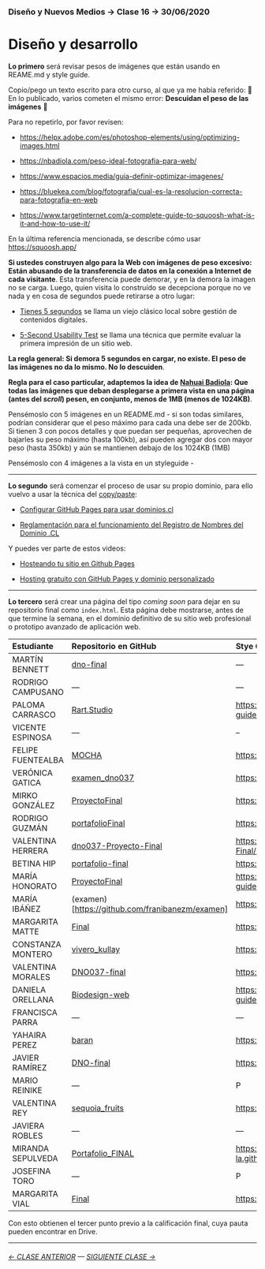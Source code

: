 ### Diseño y Nuevos Medios → Clase 16 → 30/06/2020

# Diseño y desarrollo

**Lo primero** será revisar pesos de imágenes que están usando en REAME.md y style guide. 

Copio/pego un texto escrito para otro curso, al que ya me había referido: :rotating_light:  En lo publicado, varios cometen el mismo error: **Descuidan el peso de las imágenes** :rotating_light: 

Para no repetirlo, por favor revisen: 

- https://helpx.adobe.com/es/photoshop-elements/using/optimizing-images.html

- https://nbadiola.com/peso-ideal-fotografia-para-web/

- https://www.espacios.media/guia-definir-optimizar-imagenes/ 

- https://bluekea.com/blog/fotografia/cual-es-la-resolucion-correcta-para-fotografia-en-web 

- https://www.targetinternet.com/a-complete-guide-to-squoosh-what-is-it-and-how-to-use-it/

En la última referencia mencionada, se describe cómo usar https://squoosh.app/

**Si ustedes construyen algo para la Web con imágenes de peso excesivo: Están abusando de la transferencia de datos en la conexión a Internet de cada visitante**. Esta transferencia puede demorar, y en la demora la imagen no se carga. Luego, quien visita lo construído se decepciona porque no ve nada y en cosa de segundos puede retirarse a otro lugar:

- [Tienes 5 segundos](http://www.tienes5segundos.cl/) se llama un viejo clásico local sobre gestión de contenidos digitales. 

- [5-Second Usability Test](https://www.nngroup.com/videos/5-second-usability-test/) se llama una técnica que permite evaluar la primera impresión de un sitio web. 

**La regla general: Si demora 5 segundos en cargar, no existe. El peso de las imágenes no da lo mismo. No lo descuiden**. 

**Regla para el caso particular, adaptemos la idea de [Nahuai Badiola](https://nbadiola.com/peso-ideal-fotografia-para-web/): Que todas las imágenes que deban desplegarse a primera vista en una página (antes del *scroll*) pesen, en conjunto, menos de 1MB (menos de 1024KB)**. 

Pensémoslo con 5 imágenes en un README.md - si son todas similares, podrían considerar que el peso máximo para cada una debe ser de 200kb. Si tienen 3 con pocos detalles y que puedan ser pequeñas, aprovechen de bajarles su peso máximo (hasta 100kb), así pueden agregar dos con mayor peso (hasta 350kb) y aún se mantienen debajo de los 1024KB (1MB)

Pensémoslo con 4 imágenes a la vista en un styleguide - 

- - - - - - - - - - - - - - - - - - - 

**Lo segundo** será comenzar el proceso de usar su propio dominio, para ello vuelvo a usar la técnica del [copy/paste](https://github.com/profesorfaco/dno037-2021/tree/main/clase-14):

- [Configurar GitHub Pages para usar dominios.cl](https://ggerena.medium.com/configurar-github-pages-para-usar-dominios-cl-13c1a644699f)

- [Reglamentación para el funcionamiento del Registro de Nombres del Dominio .CL](https://www.nic.cl/normativa/reglamentacion.html)

Y puedes ver parte de estos videos: 

- [Hosteando tu sitio en Github Pages](https://www.youtube.com/watch?v=wyRfN5oLzx4&t=155s)

- [Hosting gratuito con GitHub Pages y dominio personalizado](https://www.youtube.com/watch?v=nbUR1jzVI5g&t=328s)


- - - - - - - - - - - - - - - - - - - -

**Lo tercero** será crear una página del tipo *coming soon* para dejar en su repositorio final como `index.html`. Esta página debe mostrarse, antes de que termine la semana, en el dominio definitivo de su sitio web profesional o prototipo avanzado de aplicación web.


| Estudiante      | Repositorio en GitHub | Stye Guide | Dominio     |
|:----------------|:----------------------|:--------------|:--------|
| MARTÍN BENNETT | [dno-final](https://github.com/bennett-martin/dno-final) | — |  — |
| RODRIGO CAMPUSANO | — | — | — | 
| PALOMA CARRASCO | [Rart.Studio](https://github.com/PalomaCarrasco/Rart.Studio) | https://palomacarrasco.github.io/Rart.Studio/style-guide/ | https://www.rartstudio.com/ |
| VICENTE ESPINOSA |  — | – | – |
| FELIPE FUENTEALBA | [MOCHA](https://github.com/LeOcto/MOCHA) | https://leocto.github.io/MOCHA/style-guide | https://dnmocha.cl/ |
| VERÓNICA GATICA | [examen_dno037](https://github.com/Verogatica/examen_dno037) | https://verogatica.github.io/final_dno037/style-guide/ | P |
| MIRKO GONZÁLEZ | [ProyectoFinal](https://github.com/MirkoGonzalez/ProyectoFinal) | https://mirkogonzalez.github.io/ProyectoFinal/styleguide/ |  https://keteg.cl/ |
| RODRIGO GUZMÁN | [portafolioFinal](https://github.com/rodrigo-bot/portafolioFinal) | https://rodrigo-bot.github.io/portafolioFinal/style-guide/ | P |
| VALENTINA HERRERA | [dno037-Proyecto-Final](https://github.com/vale-herrera/dno037-Proyecto-Final) | https://vale-herrera.github.io/dno037-Proyecto-Final/style-guide/ | P |
| BETINA HIP | [portafolio-final](https://github.com/bbhip/portafolio-final) | https://bbhip.github.io/portafolio-final/style-guide | https://betinahip.design/ |
| MARÍA HONORATO | [ProyectoFinal](https://github.com/elisahonorato/ProyectoFinal) | https://elisahonorato.github.io/ProyectoFinal/style-guide/ | P |
| MARÍA IBÁÑEZ | (examen)[https://github.com/franibanezm/examen] | https://franibanezm.github.io/examen/style-guide/ |  https://cucaomapas.cl/ |
| MARGARITA MATTE | [Final](https://github.com/Mar-garita1/Final) | https://mar-garita1.github.io/Final/style-guide/ | P |
| CONSTANZA MONTERO | [vivero_kullay](https://github.com/cpmontero/vivero_kullay) | https://cpmontero.github.io/vivero_kullay/style-guide/ | https://viverokullay.cl/ |
| VALENTINA MORALES | [DNO037-final](https://github.com/Lunalaffx/DNO037-final) | https://lunalaffx.github.io/DNO037-final/style-guide/ | https://www.lunalaffx.com/ |
| DANIELA ORELLANA | [Biodesign-web](https://github.com/dacorellana/Biodesign-web/) | https://dacorellana.github.io/Biodesign-web/style-guide/ | P |
| FRANCISCA PARRA | — | — | P |
| YAHAIRA PEREZ | [baran](https://github.com/YahairaPerez/baran) | https://yahairaperez.github.io/baran/style-guide/ | P |
| JAVIER RAMÍREZ | [DNO-final](https://github.com/Rama2432/DNO-final) | https://rama2432.github.io/DNO-final/style-guide/ | P |
| MARIO REINIKE | — | P | P |
| VALENTINA REY | [sequoia_fruits](https://github.com/ValentinaRey/sequoia_fruits) | https://valentinarey.github.io/sequoia_fruits/style-guide/ | P |
| JAVIERA ROBLES | — | — | P |
| MIRANDA SEPULVEDA | [Portafolio_FINAL](https://github.com/mirandasepulveda-la/Portafolio_FINAL) | https://mirandasepulveda-la.github.io/Portafolio_FINAL/style-guide/ | P |
| JOSEFINA TORO | — | P | P |
| MARGARITA VIAL | [Final](https://github.com/margaraitavialm/Final) | https://margaraitavialm.github.io/Final/style-guide | P |

Con esto obtienen el tercer punto previo a la calificación final, cuya pauta pueden encontrar en Drive.

- - - - - - - 

###### [← CLASE ANTERIOR](https://github.com/profesorfaco/dno037-2021/tree/main/clase-15) — [SIGUIENTE CLASE →](https://github.com/profesorfaco/dno037-2021/tree/main/clase-17)
